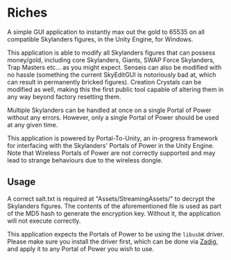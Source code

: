 # Riches
A simple GUI application to instantly max out the gold to 65535 on all compatible Skylanders figures, in the Unity Engine, for Windows.

This application is able to modify all Skylanders figures that can possess money/gold, including core Skylanders, Giants, SWAP Force Skylanders, Trap Masters etc... as you might expect. Senseis can also be modified with no hassle (something the current SkyEditGUI is notoriously bad at, which can result in permanently bricked figures). Creation Crystals can be modified as well, making this the first public tool capable of altering them in any way beyond factory resetting them.

Multiple Skylanders can be handled at once on a single Portal of Power without any errors. However, only a single Portal of Power should be used at any given time.

This application is powered by Portal-To-Unity, an in-progress framework for interfacing with the Skylanders' Portals of Power in the Unity Engine. Note that Wireless Portals of Power are not correctly supported and may lead to strange behaviours due to the wireless dongle.

## Usage
A correct salt.txt is required at "Assets/StreamingAssets/" to decrypt the Skylanders figures. The contents of the aforementioned file is used as part of the MD5 hash to generate the encryption key. Without it, the application will not execute correctly.

This application expects the Portals of Power to be using the `libusbK` driver. Please make sure you install the driver first, which can be done via [Zadig](https://zadig.akeo.ie/), and apply it to any Portal of Power you wish to use.

